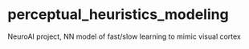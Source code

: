 # perceptual_heuristics_modeling
NeuroAI project, NN model of fast/slow learning to mimic visual cortex
